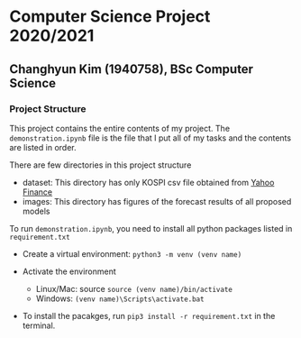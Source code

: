 # Computer Science Project 2020/2021
## Changhyun Kim (1940758), BSc Computer Science

### Project Structure
This project contains the entire contents of my project. 
The `demonstration.ipynb` file is the file that I put all of my tasks and the contents are listed in order.

There are few directories in this project structure
* dataset: This directory has only KOSPI csv file obtained from [Yahoo Finance](https://finance.yahoo.com/quote/%5EKS11?p=^KS11&.tsrc=fin-srch)
* images: This directory has figures of the forecast results of all proposed models

To run `demonstration.ipynb`, you need to install all python packages listed in `requirement.txt`

* Create a virtual environment: `python3 -m venv (venv name)`
* Activate the environment
    * Linux/Mac: source `source (venv name)/bin/activate`
    * Windows: `(venv name)\Scripts\activate.bat`
    
* To install the pacakges, run `pip3 install -r requirement.txt` in the terminal.